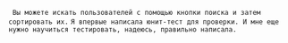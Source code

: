 ` Вы можете искать пользователей с помощью кнопки поиска и затем сортировать их.`
`Я впервые написала юнит-тест для проверки. И мне еще нужно научиться тестировать, надеюсь, правильно написала.`


